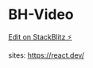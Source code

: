 # BH-Video

[Edit on StackBlitz ⚡️](https://stackblitz.com/edit/stackblitz-starters-5d42jt)

sites:
https://react.dev/
